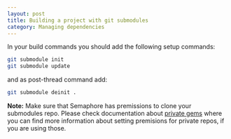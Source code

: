 ```yaml
---
layout: post
title: Building a project with git submodules
category: Managing dependencies
---
```


In your build commands you should add the following setup commands:

```bash
git submodule init
git submodule update
```

and as post-thread command add:

```bash
git submodule deinit .
```

__Note:__
Make sure that Semaphore has premissions to clone your submodules repo. Please check documentation about [private gems](/docs/building-project-with-private-gems.html) where you can find more information about setting premisions for private repos, if you are using those.
